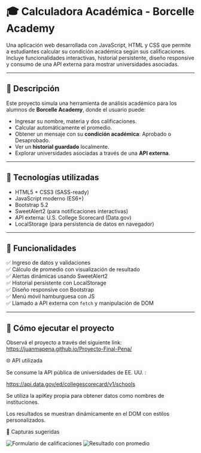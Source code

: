 # 🎓 Calculadora Académica - Borcelle Academy

Una aplicación web desarrollada con JavaScript, HTML y CSS que permite a estudiantes calcular su condición académica según sus calificaciones.  
Incluye funcionalidades interactivas, historial persistente, diseño responsive y consumo de una API externa para mostrar universidades asociadas.

---

## 📌 Descripción

Este proyecto simula una herramienta de análisis académico para los alumnos de **Borcelle Academy**, donde el usuario puede:

- Ingresar su nombre, materia y dos calificaciones.
- Calcular automáticamente el promedio.
- Obtener un mensaje con su **condición académica**: Aprobado o Desaprobado.
- Ver un **historial guardado** localmente.
- Explorar universidades asociadas a través de una **API externa**.

---

## 🧪 Tecnologías utilizadas

- HTML5 + CSS3 (SASS-ready)
- JavaScript moderno (ES6+)
- Bootstrap 5.2
- SweetAlert2 (para notificaciones interactivas)
- API externa: U.S. College Scorecard (Data.gov)
- LocalStorage (para persistencia de datos en navegador)

---

## 🎯 Funcionalidades

✅ Ingreso de datos y validaciones  
✅ Cálculo de promedio con visualización de resultado  
✅ Alertas dinámicas usando SweetAlert2  
✅ Historial persistente con LocalStorage  
✅ Diseño responsive con Bootstrap  
✅ Menú móvil hamburguesa con JS  
✅ Llamado a API externa con `fetch` y manipulación de DOM

---

## 🚀 Cómo ejecutar el proyecto

Observá el proyecto a través del siguiente link:
https://juanmapena.github.io/Proyecto-Final-Pena/

🌐 API utilizada

Se consume la API pública de universidades de EE. UU. :

https://api.data.gov/ed/collegescorecard/v1/schools

Se utiliza la apiKey propia para obtener datos como nombres de instituciones.

Los resultados se muestran dinámicamente en el DOM con estilos personalizados.

📸 Capturas sugeridas

![Formulario de calificaciones](./assets/img/captura-formulario.png)
![Resultado con promedio](./assets/img/captura-resultado.png)
